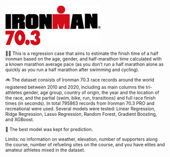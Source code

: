 ![screenshot](src/ironman_logo.png)

:swimming_man:  This is a regression case that aims to estimate the finish time of a half ironman based on the age, gender, and half-marathon time calculated with a known marathon average pace (as you don't run a half marathon alone as quickly as you run a half marathon after swimming and cycling).

:bike: The dataset consists of Ironman 70.3 race records around the world registered between 2010 and 2020, including as main columns the tri-athletes gender, age group, country of origin, the year and the location of the race, and the partial (swim, bike, run, transitions) and full race finish times (in seconds).
In total 795863 records from Ironman 70.3 PRO and recreational were used.
Several models were tested: Linear Regression, Ridge Regression, Lasso Regression, Random Forest, Gradient Boosting, and XGBoost.

:running: The best model was kept for prediction. 

Limits: no information on weather, elevation, number of supporters along the course, number of refueling sites on the course, and you have elites and amateur athletes mixed in the dataset.


